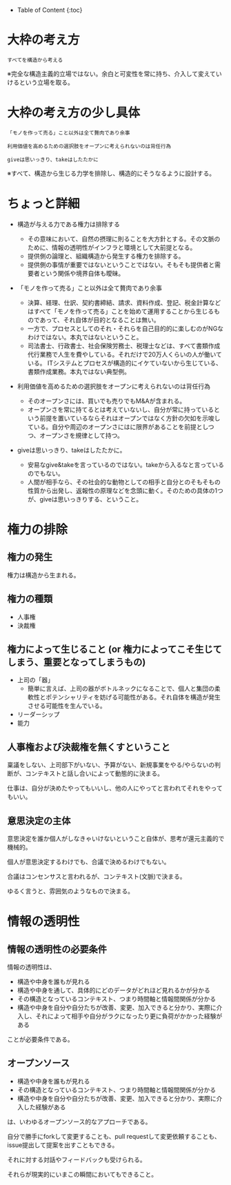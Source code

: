 - Table of Content
{:toc}



# 大枠の考え方

```
すべてを構造から考える
```

※完全な構造主義的立場ではない。余白と可変性を常に持ち、介入して変えていけるという立場を取る。


# 大枠の考え方の少し具体

```
「モノを作って売る」こと以外は全て贅肉であり余事
```

```
利用価値を高めるための選択肢をオープンに考えられないのは背任行為
```

```
giveは思いっきり、takeはしたたかに
```

※すべて、構造から生じる力学を排除し、構造的にそうなるように設計する。


# ちょっと詳細

- 構造が与える力である権力は排除する
  - その意味において、自然の摂理に則ることを大方針とする。その文脈のために、情報の透明性がインフラと環境として大前提となる。
  - 提供側の論理と、組織構造から発生する権力を排除する。
  - 提供側の事情が重要ではないということではない。そもそも提供者と需要者という関係や境界自体も曖昧。

- 「モノを作って売る」こと以外は全て贅肉であり余事
  - 決算、経理、仕訳、契約書締結、請求、資料作成、登記、税金計算などはすべて「モノを作って売る」ことを始めて運用することから生じるものであって、それ自体が目的となることは無い。
  - 一方で、プロセスとしてのそれ・それらを自己目的的に楽しむのがNGなわけではない。本丸ではないということ。
  - 司法書士、行政書士、社会保険労務士、税理士などは、すべて書類作成代行業務で人生を費やしている。それだけで20万人くらいの人が働いている。 ITシステムとプロセスが構造的にイケていないから生じている、書類作成業務。本丸ではない典型例。

- 利用価値を高めるための選択肢をオープンに考えられないのは背任行為
  - そのオープンさには、買いでも売りでもM&Aが含まれる。
  - オープンさを常に持てるとは考えていないし、自分が常に持っているという前提を置いているならそれはオープンではなく方針の欠如を示唆している。自分や周辺のオープンさにはに限界があることを前提としつつ、オープンさを規律として持つ。

- giveは思いっきり、takeはしたたかに。
  - 安易なgive&takeを言っているのではない。takeから入るなと言っているのでもない。
  - 人間が相手なら、その社会的な動物としての相手と自分とのそもそもの性質から出発し、返報性の原理などを念頭に動く。そのための具体の1つが、giveは思いっきりする、ということ。


# 権力の排除

## 権力の発生

権力は構造から生まれる。

## 権力の種類

- 人事権
- 決裁権

## 権力によって生じること (or 権力によってこそ生じてしまう、重要となってしまうもの)

- 上司の「器」
  - 簡単に言えば、上司の器がボトルネックになることで、個人と集団の柔軟性とポテンシャリティを妨げる可能性がある。それ自体を構造が発生させる可能性を生んでいる。
- リーダーシップ
- 能力

## 人事権および決裁権を無くすということ

稟議をしない、上司部下がいない、予算がない、新規事業をやる/やらないの判断が、コンテキストと話し合いによって動態的に決まる。

仕事は、自分が決めたやってもいいし、他の人にやってと言われてそれをやってもいい。

## 意思決定の主体

意思決定を誰か個人がしなきゃいけないということ自体が、思考が還元主義的で機械的。

個人が意思決定するわけでも、合議で決めるわけでもない。

合議はコンセンサスと言われるが、コンテキスト(文脈)で決まる。

ゆるく言うと、雰囲気のようなもので決まる。


# 情報の透明性

## 情報の透明性の必要条件

情報の透明性は、

- 構造や中身を誰もが見れる
- 構造や中身を通して、具体的にどのデータがどれほど見れるかが分かる
- その構造となっているコンテキスト、つまり時間軸と情報間関係が分かる
- 構造や中身を自分や自分たちが改善、変更、加入できると分かり、実際に介入し、それによって相手や自分がラクになったり更に負荷がかかった経験がある

ことが必要条件である。


## オープンソース

- 構造や中身を誰もが見れる
- その構造となっているコンテキスト、つまり時間軸と情報間関係が分かる
- 構造や中身を自分や自分たちが改善、変更、加入できると分かり、実際に介入した経験がある

は、いわゆるオープンソース的なアプローチである。

自分で勝手にforkして変更することも、pull requestして変更依頼することも、issue提出して提案を出すこともできる。

それに対する対話やフィードバックも受けられる。

それらが現実的にいまこの瞬間においてもできること。

